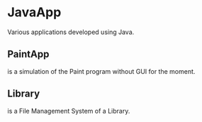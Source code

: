 # JavaApp

Various applications developed using Java.


## PaintApp
  is a simulation of the Paint program without GUI for the moment.

## Library
  is a File Management System of a Library.
